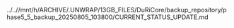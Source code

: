 ../..//mnt/h/ARCHIVE/.UNWRAP/13GB_FILES/DuRiCore/backup_repository/phase5_5_backup_20250805_103800/CURRENT_STATUS_UPDATE.md